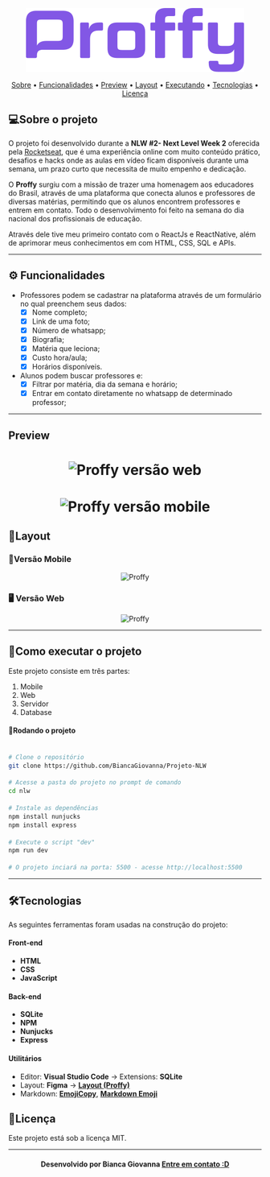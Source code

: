 
<!--Banner e logo-->

<p align="center">
   <img src="/github/logo.png" alt="Proffy" />
</p>


<!-- Indice-->
<p align="center">
 <a href="#Sobre o projeto">Sobre</a> •
 <a href="#Funcionalidades-do-projeto">Funcionalidades</a> • 
 <a href="#Preview">Preview</a> • 
 <a href="#Layout">Layout</a> •  
 <a href="#Como executar o projeto">Executando</a> • 
 <a href="#Tecnologias">Tecnologias</a> • 
 <a href="#Licença">Licença</a>
</p>

<!--Sobre o projeto-->
## 💻Sobre o projeto

O projeto foi desenvolvido durante a **NLW #2- Next Level Week 2** oferecida pela [Rocketseat](https://nextlevelweek.com), que é uma experiência online com muito conteúdo prático, desafios e hacks onde as aulas em vídeo ficam  disponíveis durante uma semana, um prazo curto que necessita de muito empenho e dedicação.

O <strong>Proffy</strong> surgiu com a missão de trazer uma homenagem aos educadores do Brasil, através de uma plataforma que conecta alunos e professores de diversas matérias, permitindo que os alunos encontrem professores e entrem em contato. Todo o desenvolvimento foi feito na semana do dia nacional dos profissionais de educação. 

Através dele tive meu primeiro contato com o ReactJs e ReactNative, além de aprimorar meus conhecimentos em com HTML, CSS, SQL e APIs.

---

<!--Funcionalidades do projeto-->
## ⚙️ Funcionalidades

- Professores podem se cadastrar na plataforma através de um formulário no qual preenchem seus dados:
  - [x] Nome completo;
  - [x] Link de uma foto;
  - [x] Número de whatsapp;
  - [x] Biografia;
  - [x] Matéria que leciona;
  - [x] Custo hora/aula;
  - [x] Horários disponíveis.

- Alunos podem buscar professores e:
  - [x] Filtrar por matéria, dia da semana e horário;
  - [x] Entrar em contato diretamente no whatsapp de determinado professor;
  
---

## Preview

<h1 align="center">
   <img src="/github/Proffy-Web.gif" alt="Proffy versão web" />
</h1>

<h1 align="center">
   <img src="/github/Proffy-Mobile.gif" alt="Proffy versão mobile" />
</h1>

<!--Layout session-->
## 🎨Layout

### 📱Versão Mobile
<p align="center">
   <img src="/github/Conjunto-Mobile.png" alt="Proffy" />
</p>


### 🖥 Versão Web
<p align="center">
   <img src="/github/Conjunto-Web.png" alt="Proffy" />
</p>


---

<!--Running session-->
## 🚀Como executar o projeto

Este projeto consiste em três partes:
1. Mobile
2. Web 
3. Servidor 
4. Database 

<!--💡Obs-->

#### 🎲Rodando o projeto

```bash

# Clone o repositório
git clone https://github.com/BiancaGiovanna/Projeto-NLW

# Acesse a pasta do projeto no prompt de comando
cd nlw

# Instale as dependências
npm install nunjucks
npm install express

# Execute o script "dev"
npm run dev

# O projeto inciará na porta: 5500 - acesse http://localhost:5500 


```
---

<!--Tecnologies session-->
## 🛠Tecnologias

As seguintes ferramentas foram usadas na construção do projeto:

#### **Front-end**  

- **HTML** 
- **CSS**
- **JavaScript**

#### **Back-end**

-   **SQLite**
-   **NPM**
-   **Nunjucks**
-   **Express**


#### **Utilitários**

-   Editor:  **Visual Studio Code**  → Extensions:  **SQLite**
-   Layout:  **Figma**  →  **[Layout (Proffy)](https://www.figma.com/file/GHGS126t7WYjnPZdRKChJF/Proffy-Web)**
-   Markdown:  **[EmojiCopy](https://www.emojicopy.com)**,  **[Markdown Emoji](https://gist.github.com/rxaviers/7360908)**


<!--License session-->
## 📝Licença

Este projeto está sob a licença MIT.

---

<!--Bottom session-->
<h4 align=center>Desenvolvido por Bianca Giovanna <a href="https://www.linkedin.com/in/bianca-giovanna-952a0118b/"> <strong>Entre em contato</strong> :D</a></a></h4>
